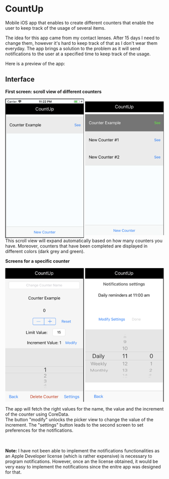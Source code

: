 # CountUp

Mobile iOS app that enables to create different counters that enable the user to keep track of the usage of several items.

The idea for this app came from my contact lenses. After 15 days I need to change them, however it's hard to keep track of that as I don't wear them everyday. The app brings a solution to the problem as it will send notifications to the user at a specified time to keep track of the usage. 

Here is a preview of the app: 

## Interface

<b>First screen: scroll view of different counters</b>
<p sleft="auto" right="auto">
  <img align="center" src="https://github.com/LouisG99/CountUp/blob/master/CountUp/screenshots/1st_Screen.png" width="250">
  <img align="center" src="https://github.com/LouisG99/CountUp/blob/master/CountUp/screenshots/Multiple_counters.png" width="250"
</p>
<br>This scroll view will expand automatically based on how many counters you have. Moreover, counters that have been completed are displayed in different colors (dark grey and green). 
  
<b>Screens for a specific counter</b>
<p align="center">
  <img align="center" src="https://github.com/LouisG99/CountUp/blob/master/CountUp/screenshots/Counter_Screen.png" width="250">
  <img align="center" src="https://github.com/LouisG99/CountUp/blob/master/CountUp/screenshots/Settings_Screen.png" width="250"> 
</p>
The app will fetch the right values for the name, the value and the increment of the counter using CoreData. 
<br>The button "modify" unlocks the picker view to change the value of the increment. The "settings" button leads to the second screen to set preferences for the notifications. 

<br><br><b>Note:</b> I have not been able to implement the notifications functionalities as an Apple Developer license (which is rather expensive) is necessary to program notifications. However, once an the license obtained, it would be very easy to implement the notifications since the enitre app was designed for that. 
